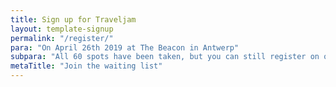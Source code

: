 ```yaml
---
title: Sign up for Traveljam
layout: template-signup
permalink: "/register/"
para: "On April 26th 2019 at The Beacon in Antwerp"
subpara: "All 60 spots have been taken, but you can still register on our waiting list. Sidenote: if you are a tourism professional, we're sorry but you won't be able to participate. You already know too much."
metaTitle: "Join the waiting list"
---
```


